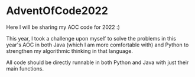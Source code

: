 # AdventOfCode2022
Here I will be sharing my AOC code for 2022 :)

This year, I took a challenge upon myself to solve the problems in this year's AOC in both 
Java (which I am more comfortable with) and Python to strengthen my algorithmic thinking in that language.

All code should be directly runnable in both Python and Java with just their main functions. 